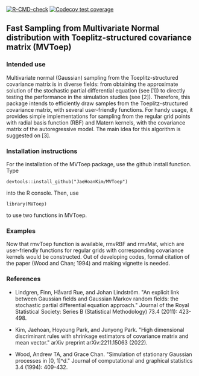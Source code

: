 <!-- badges: start -->

[![R-CMD-check](https://github.com/JaeHoanKim/MVToep/actions/workflows/R-CMD-check.yaml/badge.svg)](https://github.com/JaeHoanKim/MVToep/actions/workflows/R-CMD-check.yaml) [![Codecov test coverage](https://codecov.io/gh/JaeHoanKim/MVToep/branch/master/graph/badge.svg)](https://codecov.io/gh/JaeHoanKim/MVToep?branch=master)

<!-- badges: end -->

## Fast Sampling from Multivariate Normal distribution with Toeplitz-structured covariance matrix (MVToep)

### Intended use

Multivariate normal (Gaussian) sampling from the Toeplitz-structured covariance matrix is in diverse fields: from obtaining the approximate solution of the stochastic partial differential equation (see [1]) to directly testing the performance in the simulation studies (see [2]). Therefore, this package intends to efficiently draw samples from the Toeplitz-structured covariance matrix, with several user-friendly functions. For handy usage, it provides simple implementations for sampling from the regular grid points with radial basis function (RBF) and Matern kernels, with the covariance matrix of the autoregressive model. The main idea for this algorithm is suggested on [3].

### Installation instructions

For the installation of the MVToep package, use the github install function. Type

``` install1
devtools::install_github("JaeHoanKim/MVToep")
``` 

into the R console. Then, use 

``` install2
library(MVToep)
``` 

to use two functions in MVToep.

### Examples

Now that rmvToep function is available, rmvRBF and rmvMat, which are user-friendly functions for regular grids with corresponding covariance kernels would be constructed. Out of developing codes, formal citation of the paper (Wood and Chan; 1994) and making vignette is needed.


### References

- Lindgren, Finn, Håvard Rue, and Johan Lindström. "An explicit link between Gaussian fields and Gaussian Markov random fields: the stochastic partial differential equation approach." Journal of the Royal Statistical Society: Series B (Statistical Methodology) 73.4 (2011): 423-498.

- Kim, Jaehoan, Hoyoung Park, and Junyong Park. "High dimensional discriminant rules with shrinkage estimators of covariance matrix and mean vector." arXiv preprint arXiv:2211.15063 (2022).

- Wood, Andrew TA, and Grace Chan. "Simulation of stationary Gaussian processes in [0, 1]^d." Journal of computational and graphical statistics 3.4 (1994): 409-432.
